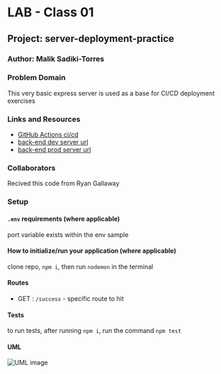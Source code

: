 # LAB - Class 01

## Project: server-deployment-practice

### Author: Malik Sadiki-Torres

### Problem Domain

This very basic express server is used as a base for CI/CD deployment exercises

### Links and Resources

- [GitHub Actions ci/cd](https://github.com/rkgallaway/server-deployment-practice-d51/actions)
- [back-end dev server url](https://server-deployment-practice-piak.onrender.com)
- [back-end prod server url](https://server-deployment-practice-prod-93gr.onrender.com)

### Collaborators

Recived this code from Ryan Gallaway

### Setup

#### `.env` requirements (where applicable)

port variable exists within the env sample


#### How to initialize/run your application (where applicable)

clone repo, `npm i`, then run `nodemon` in the terminal

#### Routes

- GET : `/success` - specific route to hit

#### Tests

to run tests, after running `npm i`, run the command `npm test`

#### UML

![UML image](./assets//example-server-uml.png)
